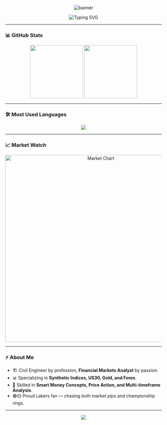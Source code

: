 <!-- Banner -->
<p align="center">
  <img src="https://capsule-render.vercel.app/api?type=waving&color=8E24AA,FFD700&height=250&section=header&text=Daniel%20Kuz&fontSize=70&fontColor=ffffff&animation=fadeIn&desc=Financial%20Markets%20Analyst%20%7C%20Civil%20Engineer&descAlignY=65&descAlign=50" alt="banner" />
</p>

<!-- Animated typing -->
<p align="center">
  <img src="https://readme-typing-svg.demolab.com?font=Fira+Code&size=28&pause=1000&color=FFD700&center=true&vCenter=true&width=700&lines=Analyzing+Financial+Markets;Spotting+Premium+%26+Discount+Zones;Smart+Money+Concepts+Expert;Building+%26+Trading+Dreams" alt="Typing SVG" />
</p>

---

### 📊 GitHub Stats
<p align="center">
  <img src="https://github-readme-stats.vercel.app/api?username=daniel-kuz&show_icons=true&theme=tokyonight&count_private=true&title_color=FFD700&icon_color=FFD700&text_color=ffffff&bg_color=1A1B27" height="170" />
  <img src="https://streak-stats.demolab.com?user=daniel-kuz&theme=tokyonight&hide_border=false&stroke=FFD700&ring=FFD700&fire=FFD700&currStreakLabel=FFD700" height="170" />
</p>

---

### 🛠 Most Used Languages
<p align="center">
  <img src="https://github-readme-stats.vercel.app/api/top-langs/?username=daniel-kuz&layout=compact&theme=tokyonight&title_color=FFD700&text_color=ffffff&bg_color=1A1B27" />
</p>

---

### 📈 Market Watch
<p align="center">
  <img src="https://quickchart.io/chart/render/zm-abcdef1234" alt="Market Chart" width="600" />
</p>

---

### ⚡ About Me
- 🏗 Civil Engineer by profession, **Financial Markets Analyst** by passion.  
- 📊 Specializing in **Synthetic Indices, US30, Gold, and Forex**.  
- 🎯 Skilled in **Smart Money Concepts, Price Action, and Multi-timeframe Analysis**.  
- 🟣🟡 Proud Lakers fan — chasing both market pips and championship rings.

---

<p align="center">
  <img src="https://capsule-render.vercel.app/api?type=waving&color=8E24AA,FFD700&height=120&section=footer" />
</p>
